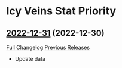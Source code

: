 # Icy Veins Stat Priority

## [2022-12-31](https://github.com/enderneko/IcyVeinsStatPriority/tree/2022-12-31) (2022-12-30)
[Full Changelog](https://github.com/enderneko/IcyVeinsStatPriority/compare/2022-11-17...2022-12-31) [Previous Releases](https://github.com/enderneko/IcyVeinsStatPriority/releases)

- Update data  

